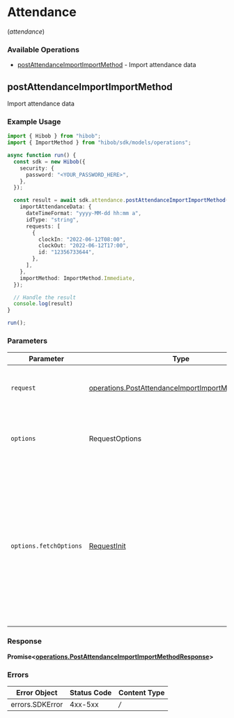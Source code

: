 # Attendance
(*attendance*)

### Available Operations

* [postAttendanceImportImportMethod](#postattendanceimportimportmethod) - Import attendance data

## postAttendanceImportImportMethod

Import attendance data

### Example Usage

```typescript
import { Hibob } from "hibob";
import { ImportMethod } from "hibob/sdk/models/operations";

async function run() {
  const sdk = new Hibob({
    security: {
      password: "<YOUR_PASSWORD_HERE>",
    },
  });

  const result = await sdk.attendance.postAttendanceImportImportMethod({
    importAttendanceData: {
      dateTimeFormat: "yyyy-MM-dd hh:mm a",
      idType: "string",
      requests: [
        {
          clockIn: "2022-06-12T08:00",
          clockOut: "2022-06-12T17:00",
          id: "12356733644",
        },
      ],
    },
    importMethod: ImportMethod.Immediate,
  });

  // Handle the result
  console.log(result)
}

run();
```

### Parameters

| Parameter                                                                                                                                                                      | Type                                                                                                                                                                           | Required                                                                                                                                                                       | Description                                                                                                                                                                    |
| ------------------------------------------------------------------------------------------------------------------------------------------------------------------------------ | ------------------------------------------------------------------------------------------------------------------------------------------------------------------------------ | ------------------------------------------------------------------------------------------------------------------------------------------------------------------------------ | ------------------------------------------------------------------------------------------------------------------------------------------------------------------------------ |
| `request`                                                                                                                                                                      | [operations.PostAttendanceImportImportMethodRequest](../../sdk/models/operations/postattendanceimportimportmethodrequest.md)                                                   | :heavy_check_mark:                                                                                                                                                             | The request object to use for the request.                                                                                                                                     |
| `options`                                                                                                                                                                      | RequestOptions                                                                                                                                                                 | :heavy_minus_sign:                                                                                                                                                             | Used to set various options for making HTTP requests.                                                                                                                          |
| `options.fetchOptions`                                                                                                                                                         | [RequestInit](https://developer.mozilla.org/en-US/docs/Web/API/Request/Request#options)                                                                                        | :heavy_minus_sign:                                                                                                                                                             | Options that are passed to the underlying HTTP request. This can be used to inject extra headers for examples. All `Request` options, except `method` and `body`, are allowed. |


### Response

**Promise<[operations.PostAttendanceImportImportMethodResponse](../../sdk/models/operations/postattendanceimportimportmethodresponse.md)>**
### Errors

| Error Object    | Status Code     | Content Type    |
| --------------- | --------------- | --------------- |
| errors.SDKError | 4xx-5xx         | */*             |
